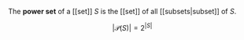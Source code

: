 The **power set** of a [[set]] $S$ is the [[set]] of all [[subsets|subset]] of $S$.

$$
| \mathcal{P}(S) | = 2^{|S|}
$$